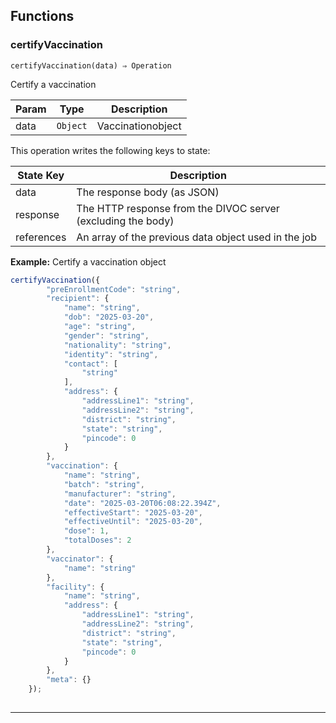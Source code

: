 

## Functions
### certifyVaccination

<p><code>certifyVaccination(data) ⇒ Operation</code></p>

Certify a vaccination


| Param | Type | Description |
| --- | --- | --- |
| data | <code>Object</code> | Vaccinationobject |

This operation writes the following keys to state:

| State Key | Description |
| --- | --- |
| data | The response body (as JSON) |
| response | The HTTP response from the DIVOC server (excluding the body) |
| references | An array of the previous data object used in the job |
**Example:** Certify a vaccination object
```js
certifyVaccination({
        "preEnrollmentCode": "string",
        "recipient": {
            "name": "string",
            "dob": "2025-03-20",
            "age": "string",
            "gender": "string",
            "nationality": "string",
            "identity": "string",
            "contact": [
                "string"
            ],
            "address": {
                "addressLine1": "string",
                "addressLine2": "string",
                "district": "string",
                "state": "string",
                "pincode": 0
            }
        },
        "vaccination": {
            "name": "string",
            "batch": "string",
            "manufacturer": "string",
            "date": "2025-03-20T06:08:22.394Z",
            "effectiveStart": "2025-03-20",
            "effectiveUntil": "2025-03-20",
            "dose": 1,
            "totalDoses": 2
        },
        "vaccinator": {
            "name": "string"
        },
        "facility": {
            "name": "string",
            "address": {
                "addressLine1": "string",
                "addressLine2": "string",
                "district": "string",
                "state": "string",
                "pincode": 0
            }
        },
        "meta": {}
    });
  
```

* * *


